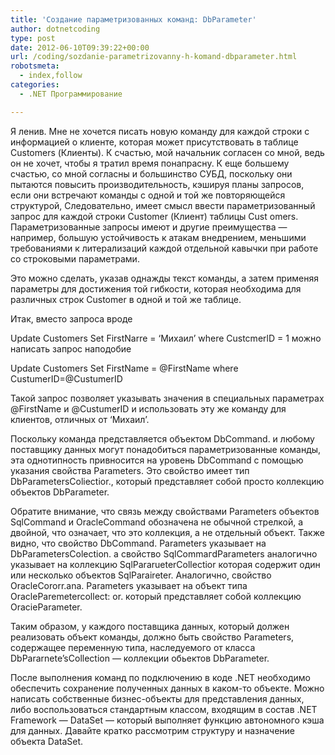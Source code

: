 ```yaml
---
title: 'Создание параметризованных команд: DbParameter'
author: dotnetcoding
type: post
date: 2012-06-10T09:39:22+00:00
url: /coding/sozdanie-parametrizovanny-h-komand-dbparameter.html
robotsmeta:
  - index,follow
categories:
  - .NET Программирование

---
```

Я ленив. Мне не хочется писать новую команду для каждой строки с информацией о клиенте, которая может присутствовать в таблице Customers (Клиенты). <!--more-->К счастью, мой начальник согласен со мной, ведь он не хочет, чтобы я тратил время понапрасну. К еще большему счастью, со мной согласны и большинство СУБД, поскольку они пытаются повысить производительность, кэшируя планы запросов, если они встречают команды с одной и той же повторяющейся структурой, Следовательно, имеет смысл ввести параметризованный запрос для каждой строки Customer (Клиент) таблицы Cust omers. Параметризованные запросы имеют и другие преимущества — например, большую устойчивость к атакам внедрением, меньшими требованиями к литерализаций каждой отдельной кавычки при работе со строковыми параметрами.

Это можно сделать, указав однажды текст команды, а затем применяя параметры для достижения той гибкости, которая необходима для различных строк Customer в одной и той же таблице.

Итак, вместо запроса вроде

Update Customers Set FirstNarre = &#8216;Михаил&#8217; where CustcmerlD = 1 можно написать запрос наподобие

Update Customers Set FirstName = @FirstName where CustumerID=@CustumerID

Такой запрос позволяет указывать значения в специальных параметрах @FirstName и @CustumerID и использовать эту же команду для клиентов, отличных от &#8216;Михаил&#8217;.

Поскольку команда представляется объектом DbCommand. и любому поставщику данных могут понадобиться параметризованные команды, эта однотипность привносится на уровень DbCommand с помощью указания свойства Parameters. Это свойство имеет тип DbParametersColiectior., который представляет собой просто коллекцию объектов DbParameter.

Обратите внимание, что связь между свойствами Parameters объектов SqlCommand и OracleCommand обозначена не обычной стрелкой, а двойной, что означает, что это коллекция, а не отдельный объект. Также видно, что свойство DbCommand. Parameters указывает на DbParametersColection. а свойство SqlCommагdParameters аналогично указывает на коллекцию SqlPararueterCollectior которая содержит один или несколько объектов SqlParaireter. Аналогично, свойство OracleCororr.ana. Parameters указывает на объект типа OracleParemetercollect: or. который представляет собой коллекцию OracieParameter.

Таким образом, у каждого поставщика данных, который должен реализовать объект команды, должно быть свойство Parameters, содержащее переменную типа, наследуемого от класса DbРаrarnete&#8217;sCollection — коллекции обьектов DbParameter.

После выполнения команд по подключению в коде .NET необходимо обеспечить сохранение полученных данных в каком-то объекте. Можно написать собственные бизнес-объекты для представления данных, либо воспользоваться стандартным классом, входящим в состав .NET Framework — DataSet — который выполняет функцию автономного кэша для данных. Давайте кратко рассмотрим структуру и назначение объекта DataSet.